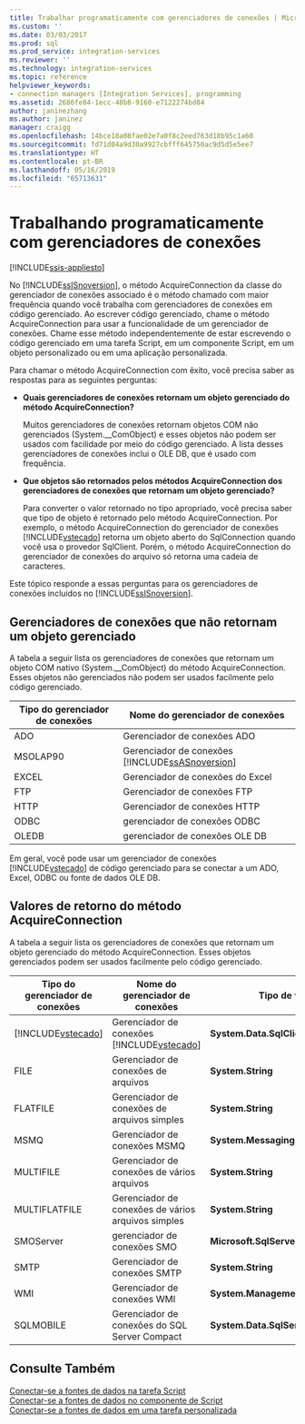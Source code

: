 ```yaml
---
title: Trabalhar programaticamente com gerenciadores de conexões | Microsoft Docs
ms.custom: ''
ms.date: 03/03/2017
ms.prod: sql
ms.prod_service: integration-services
ms.reviewer: ''
ms.technology: integration-services
ms.topic: reference
helpviewer_keywords:
- connection managers [Integration Services], programming
ms.assetid: 2686fe84-1ecc-48b8-9160-e7122274bd84
author: janinezhang
ms.author: janinez
manager: craigg
ms.openlocfilehash: 14bce18a08fae02e7a0f8c2eed763d18b95c1a60
ms.sourcegitcommit: fd71d04a9d30a9927cbfff645750ac9d5d5e5ee7
ms.translationtype: HT
ms.contentlocale: pt-BR
ms.lasthandoff: 05/16/2019
ms.locfileid: "65713631"
---
```

# <a name="working-with-connection-managers-programmatically"></a>Trabalhando programaticamente com gerenciadores de conexões

[!INCLUDE[ssis-appliesto](../includes/ssis-appliesto-ssvrpluslinux-asdb-asdw-xxx.md)]


  No [!INCLUDE[ssISnoversion](../includes/ssisnoversion-md.md)], o método AcquireConnection da classe do gerenciador de conexões associado é o método chamado com maior frequência quando você trabalha com gerenciadores de conexões em código gerenciado. Ao escrever código gerenciado, chame o método AcquireConnection para usar a funcionalidade de um gerenciador de conexões. Chame esse método independentemente de estar escrevendo o código gerenciado em uma tarefa Script, em um componente Script, em um objeto personalizado ou em uma aplicação personalizada.  
  
 Para chamar o método AcquireConnection com êxito, você precisa saber as respostas para as seguintes perguntas:  
  
-   **Quais gerenciadores de conexões retornam um objeto gerenciado do método AcquireConnection?**  
  
     Muitos gerenciadores de conexões retornam objetos COM não gerenciados (System.__ComObject) e esses objetos não podem ser usados com facilidade por meio do código gerenciado. A lista desses gerenciadores de conexões inclui o OLE DB, que é usado com frequência.  
  
-   **Que objetos são retornados pelos métodos AcquireConnection dos gerenciadores de conexões que retornam um objeto gerenciado?**  
  
     Para converter o valor retornado no tipo apropriado, você precisa saber que tipo de objeto é retornado pelo método AcquireConnection. Por exemplo, o método AcquireConnection do gerenciador de conexões [!INCLUDE[vstecado](../includes/vstecado-md.md)] retorna um objeto aberto do SqlConnection quando você usa o provedor SqlClient. Porém, o método AcquireConnection do gerenciador de conexões do arquivo só retorna uma cadeia de caracteres.  
  
 Este tópico responde a essas perguntas para os gerenciadores de conexões incluídos no [!INCLUDE[ssISnoversion](../includes/ssisnoversion-md.md)].  
  
## <a name="connection-managers-that-do-not-return-a-managed-object"></a>Gerenciadores de conexões que não retornam um objeto gerenciado  
 A tabela a seguir lista os gerenciadores de conexões que retornam um objeto COM nativo (System.__ComObject) do método AcquireConnection. Esses objetos não gerenciados não podem ser usados facilmente pelo código gerenciado.  
  
|Tipo do gerenciador de conexões|Nome do gerenciador de conexões|  
|-----------------------------|-----------------------------|  
|ADO|Gerenciador de conexões ADO|  
|MSOLAP90|Gerenciador de conexões [!INCLUDE[ssASnoversion](../includes/ssasnoversion-md.md)]|  
|EXCEL|Gerenciador de conexões do Excel|  
|FTP|Gerenciador de conexões FTP|  
|HTTP|Gerenciador de conexões HTTP|  
|ODBC|gerenciador de conexões ODBC|  
|OLEDB|gerenciador de conexões OLE DB|  
  
 Em geral, você pode usar um gerenciador de conexões [!INCLUDE[vstecado](../includes/vstecado-md.md)] de código gerenciado para se conectar a um ADO, Excel, ODBC ou fonte de dados OLE DB.  
  
## <a name="return-values-from-the-acquireconnection-method"></a>Valores de retorno do método AcquireConnection  
 A tabela a seguir lista os gerenciadores de conexões que retornam um objeto gerenciado do método AcquireConnection. Esses objetos gerenciados podem ser usados facilmente pelo código gerenciado.  
  
|Tipo do gerenciador de conexões|Nome do gerenciador de conexões|Tipo de valor de retorno|Informações adicionais|  
|-----------------------------|-----------------------------|--------------------------|----------------------------|  
|[!INCLUDE[vstecado](../includes/vstecado-md.md)]|Gerenciador de conexões [!INCLUDE[vstecado](../includes/vstecado-md.md)]|**System.Data.SqlClient.SqlConnection**||  
|FILE|Gerenciador de conexões de arquivos|**System.String**|Caminho para o arquivo.|  
|FLATFILE|Gerenciador de conexões de arquivos simples|**System.String**|Caminho para o arquivo.|  
|MSMQ|Gerenciador de conexões MSMQ|**System.Messaging.MessageQueue**||  
|MULTIFILE|Gerenciador de conexões de vários arquivos|**System.String**|Caminho para um dos arquivos.|  
|MULTIFLATFILE|Gerenciador de conexões de vários arquivos simples|**System.String**|Caminho para um dos arquivos.|  
|SMOServer|gerenciador de conexões SMO|**Microsoft.SqlServer.Management.Smo.Server**||  
|SMTP|Gerenciador de conexões SMTP|**System.String**|Por exemplo: `SmtpServer=<server name>;UseWindowsAuthentication=True;EnableSsl=False;`|  
|WMI|Gerenciador de conexões WMI|**System.Management.ManagementScope**||  
|SQLMOBILE|Gerenciador de conexões do SQL Server Compact|**System.Data.SqlServerCe.SqlCeConnection**||  
  
## <a name="see-also"></a>Consulte Também  
 [Conectar-se a fontes de dados na tarefa Script](../integration-services/extending-packages-scripting/task/connecting-to-data-sources-in-the-script-task.md)   
 [Conectar-se a fontes de dados no componente de Script](../integration-services/extending-packages-scripting/data-flow-script-component/connecting-to-data-sources-in-the-script-component.md)   
 [Conectar-se a fontes de dados em uma tarefa personalizada](../integration-services/extending-packages-custom-objects/task/connecting-to-data-sources-in-a-custom-task.md)  
  
  
